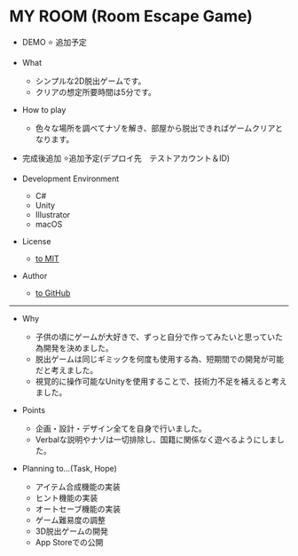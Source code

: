 # MY ROOM (Room Escape Game)
- DEMO
⭐️ 追加予定

- What
  - シンプルな2D脱出ゲームです。
  - クリアの想定所要時間は5分です。
- How to play
  - 色々な場所を調べてナゾを解き、部屋から脱出できればゲームクリアとなります。
- 完成後追加
⭐️追加予定(デプロイ先　テストアカウント＆ID)
- Development Environment
  - C#
  - Unity
  - Illustrator
  - macOS
- License
  - [to MIT]()
- Author
  - [to GitHub](https://github.com/yumiki06/)

---

- Why
  - 子供の頃にゲームが大好きで、ずっと自分で作ってみたいと思っていた為開発を決めました。
  - 脱出ゲームは同じギミックを何度も使用する為、短期間での開発が可能だと考えました。
  - 視覚的に操作可能なUnityを使用することで、技術力不足を補えると考えました。
- Points
  - 企画・設計・デザイン全てを自身で行いました。
  - Verbalな説明やナゾは一切排除し、国籍に関係なく遊べるようにしました。

- Planning to...(Task, Hope)
  - アイテム合成機能の実装
  - ヒント機能の実装
  - オートセーブ機能の実装
  - ゲーム難易度の調整
  - 3D脱出ゲームの開発
  - App Storeでの公開
  

